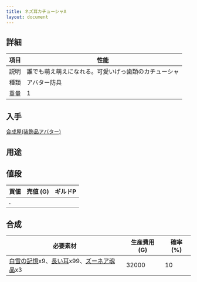 ```yaml
---
title: ネズ耳カチューシャA
layout: document
---
```

## 詳細

|項目|性能|
|---|---|
|説明|誰でも萌え萌えになれる。可愛いげっ歯類のカチューシャ|
|種類|アバター防具|
|重量|1|

## 入手

[合成屋(装飾品アバター)](合成屋(装飾品アバター))

## 用途

## 値段

|買値|売値 (G)|ギルドP|
|---|---|---|
|.|||

## 合成

|必要素材|生産費用 (G)|確率 (%)|
|---|---|---|
|[白雪の記憶](白雪の記憶)x9、[長い耳](長い耳)x99、[ズーネア魂晶](ズーネア魂晶)x3|32000|10|
